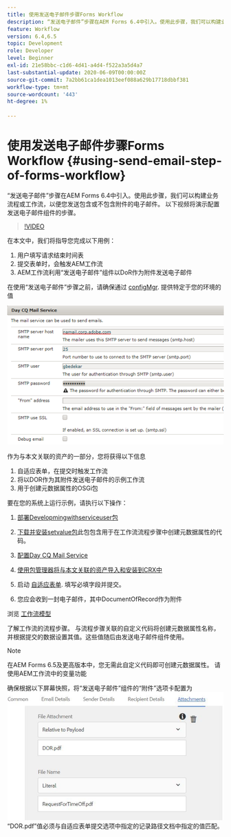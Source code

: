 ```yaml
---
title: 使用发送电子邮件步骤Forms Workflow
description: “发送电子邮件”步骤在AEM Forms 6.4中引入。使用此步骤，我们可以构建业务流程或工作流，以便您发送包含或不包含附件的电子邮件。 以下视频介绍如何配置发送电子邮件组件
feature: Workflow
version: 6.4,6.5
topic: Development
role: Developer
level: Beginner
exl-id: 21e58bbc-c1d6-4d41-a4d4-f522a3a5d4a7
last-substantial-update: 2020-06-09T00:00:00Z
source-git-commit: 7a2bb61ca1dea1013eef088a629b17718dbbf381
workflow-type: tm+mt
source-wordcount: '443'
ht-degree: 1%

---
```


# 使用发送电子邮件步骤Forms Workflow {#using-send-email-step-of-forms-workflow}

“发送电子邮件”步骤在AEM Forms 6.4中引入。使用此步骤，我们可以构建业务流程或工作流，以便您发送包含或不包含附件的电子邮件。 以下视频将演示配置发送电子邮件组件的步骤。

>[!VIDEO](https://video.tv.adobe.com/v/21499/?quality=9&learn=on)

在本文中，我们将指导您完成以下用例：

1. 用户填写请求结束时间表
1. 提交表单时，会触发AEM工作流
1. AEM工作流利用“发送电子邮件”组件以DoR作为附件发送电子邮件

在使用“发送电子邮件”步骤之前，请确保通过 [configMgr](http://localhost:4502/system/console/configMgr). 提供特定于您的环境的值

![配置Day CQ Mail Service](assets/mailservice.png)

作为与本文关联的资产的一部分，您将获得以下信息

1. 自适应表单，在提交时触发工作流
1. 将以DOR作为其附件发送电子邮件的示例工作流
1. 用于创建元数据属性的OSGi包

要在您的系统上运行示例，请执行以下操作：

1. [部署Developmingwithserviceuser包](/help/forms/assets/common-osgi-bundles/DevelopingWithServiceUser.jar)

1. [下载并安装setvalue包](/help/forms/assets/common-osgi-bundles/SetValueApp.core-1.0-SNAPSHOT.jar)此包包含用于在工作流流程步骤中创建元数据属性的代码。
1. [配置Day CQ Mail Service](https://helpx.adobe.com/experience-manager/6-5/sites/administering/using/notification.html)
1. [使用包管理器将与本文关联的资产导入和安装到CRX中](assets/emaildoraemformskt.zip)
1. 启动 [自适应表单](http://localhost:4502/content/dam/formsanddocuments/helpx/timeoffrequestform/jcr:content?wcmmode=disabled). 填写必填字段并提交。
1. 您应会收到一封电子邮件，其中DocumentOfRecord作为附件

浏览 [工作流模型](http://localhost:4502/editor.html/conf/global/settings/workflow/models/emaildor.html)

了解工作流的流程步骤。 与流程步骤关联的自定义代码将创建元数据属性名称，并根据提交的数据设置其值。这些值随后由发送电子邮件组件使用。

>[!NOTE]
>
>在AEM Forms 6.5及更高版本中，您无需此自定义代码即可创建元数据属性。 请使用AEM工作流中的变量功能

确保根据以下屏幕快照，将“发送电子邮件”组件的“附件”选项卡配置为
![发送电子邮件附件选项卡](assets/sendemailcomponentconfigure.jpg)“DOR.pdf”值必须与自适应表单提交选项中指定的记录路径文档中指定的值匹配。
